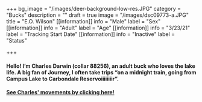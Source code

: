 +++
bg_image = "/images/deer-background-low-res.JPG"
category = "Bucks"
description = ""
draft = true
image = "/images/dsc09773-a.JPG"
title = "E.O. Wilson"
[[information]]
info = "Male"
label = "Sex"
[[information]]
info = "Adult"
label = "Age"
[[information]]
info = "3/23/21"
label = "Tracking Start Date"
[[information]]
info = "Inactive"
label = "Status"

+++
#### Hello! I’m Charles Darwin (collar 88256), an adult buck who loves the lake life. A big fan of Journey, I often take trips “on a midnight train, going from Campus Lake to Carbondale Reservoiiiiiiiir”.

#### [See Charles' movements by clicking here!](https://deer.siu.edu/maps/ID_88256.gif)